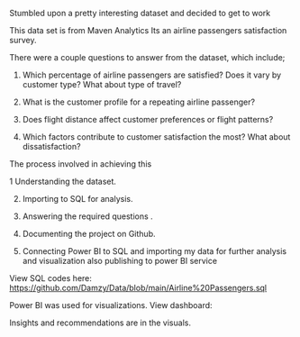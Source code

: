 Stumbled upon a pretty interesting dataset and decided to get to work

This data set is from Maven Analytics Its an airline passengers satisfaction survey.

There were a couple questions to answer from the dataset, which include;

1. Which percentage of airline passengers are satisfied? Does it vary by customer type? What about type of travel?

2. What is the customer profile for a repeating airline passenger?

3. Does flight distance affect customer preferences or flight patterns?

4. Which factors contribute to customer satisfaction the most? What about dissatisfaction?


The process involved in achieving this

1 Understanding the dataset.

2. Importing to SQL for analysis.

3. Answering the required questions .

4. Documenting the project on Github.

5. Connecting Power BI to SQL and importing my data for further analysis and visualization also publishing to power BI service




View SQL codes here: https://github.com/Damzy/Data/blob/main/Airline%20Passengers.sql

Power BI was used for visualizations. View dashboard:



Insights and recommendations are in the visuals.
